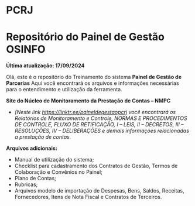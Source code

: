 # PCRJ
# Repositório do Painel de Gestão OSINFO
**Última atualização: 17/09/2024**

Olá, este é o repositório do Treinamento do sistema **Painel de Gestão de Parcerias**
Aqui você encontrará os arquivos e informações necessárias para o entendimento e utilização da ferramenta.

**Site do Núcleo de Monitoramento da Prestação de Contas – NMPC**  

-   _[Neste link https://linktr.ee/paineldegestaopcrj você encontrará os Relatórios de Monitoramento e Controle, NORMAS E PROCEDIMENTOS DE CONTROLE, FLUXO DE RETIFICAÇÃO, I – LEIS, II – DECRETOS, III – RESOLUÇÕES, IV – DELIBERAÇÕES e demais informações relacionadas a prestação de contas._

**Arquivos adicionais:**  

-   Manual de utilização do sistema;
-   Checklist para cadastramento dos Contratos de Gestão, Termos de Colaboração e Convênios no Painel;
-   Plano de Contas;
-   Rubricas;
-   Arquivos modelo de importação de Despesas, Bens, Saldos, Receitas, Fornecedores, Itens de Nota Fiscal e Contratos de Terceiros.